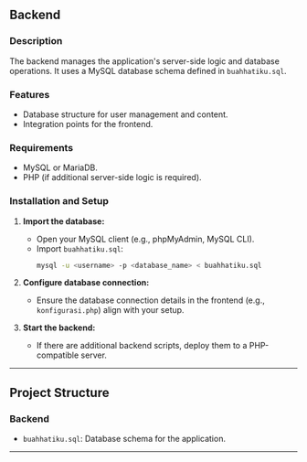 ## Backend

### Description
The backend manages the application's server-side logic and database operations. It uses a MySQL database schema defined in `buahhatiku.sql`.

### Features
- Database structure for user management and content.
- Integration points for the frontend.

### Requirements
- MySQL or MariaDB.
- PHP (if additional server-side logic is required).

### Installation and Setup
1. **Import the database:**
   - Open your MySQL client (e.g., phpMyAdmin, MySQL CLI).
   - Import `buahhatiku.sql`:
     ```bash
     mysql -u <username> -p <database_name> < buahhatiku.sql
     ```

2. **Configure database connection:**
   - Ensure the database connection details in the frontend (e.g., `konfigurasi.php`) align with your setup.

3. **Start the backend:**
   - If there are additional backend scripts, deploy them to a PHP-compatible server.

---

## Project Structure

### Backend
- `buahhatiku.sql`: Database schema for the application.

---
